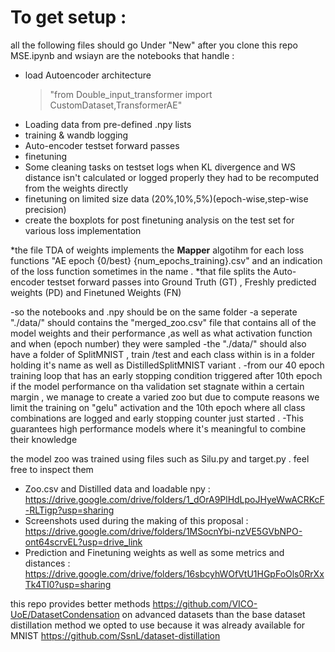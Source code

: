 # To get setup : 
all the following files should go Under "New" after you clone this repo 
MSE.ipynb and wsiayn are the notebooks that handle :

+ load Autoencoder architecture
  > "from Double_input_transformer import CustomDataset,TransformerAE"
+ Loading data from pre-defined .npy lists 
+ training & wandb logging 
+ Auto-encoder testset forward passes 
+ finetuning 
+ Some cleaning tasks on testset logs when KL divergence and WS distance isn't calculated or logged properly they had to be recomputed from the weights directly
+ finetuning on limited size data (20%,10%,5%)(epoch-wise,step-wise precision)
+ create the boxplots for post finetuning analysis on the test set for various loss implementation


*the file TDA of weights implements the **Mapper** algotihm for each loss functions "AE epoch {0/best} {num_epochs_training}.csv" and an indication of the loss function sometimes in the name .
*that file splits the Auto-encoder testset forward passes into Ground Truth (GT) , Freshly predicted weights (PD) and Finetuned Weights (FN)

-so the notebooks and .npy should be on the same folder
-a seperate "./data/" should contains the "merged_zoo.csv" file that contains all of the model weights and their performance ,as well as what activation function and when (epoch number) they were sampled
-the "./data/" should also have a folder of SplitMNIST , train /test and each class within is in a folder holding it's name as well as DistilledSplitMNIST variant .
-from our 40 epoch training loop that has an early stopping condition triggered after 10th epoch if the model performance on tha validation set stagnate within a certain margin , we manage to create a varied zoo but due to compute reasons we limit the training on "gelu" activation and the 10th epoch where all class combinations are logged and early stopping counter just started .
-This guarantees high performance models where it's meaningful to combine their knowledge

the model zoo was trained using files such as Silu.py and target.py . feel free to inspect them 

+ Zoo.csv and Distilled data and loadable npy : https://drive.google.com/drive/folders/1_dOrA9PlHdLpoJHyeWwACRKcF-RLTigp?usp=sharing
+ Screenshots used during the making of this proposal : https://drive.google.com/drive/folders/1MSocnYbi-nzVE5GVbNPO-ont64scrvEL?usp=drive_link
+ Prediction and Finetuning  weights as well as some metrics and distances : https://drive.google.com/drive/folders/16sbcyhWOfVtU1HGpFoOls0RrXxTk4TI0?usp=sharing

this repo provides better methods https://github.com/VICO-UoE/DatasetCondensation on advanced datasets than the base dataset distillation method we opted to use because it was already available for MNIST https://github.com/SsnL/dataset-distillation
